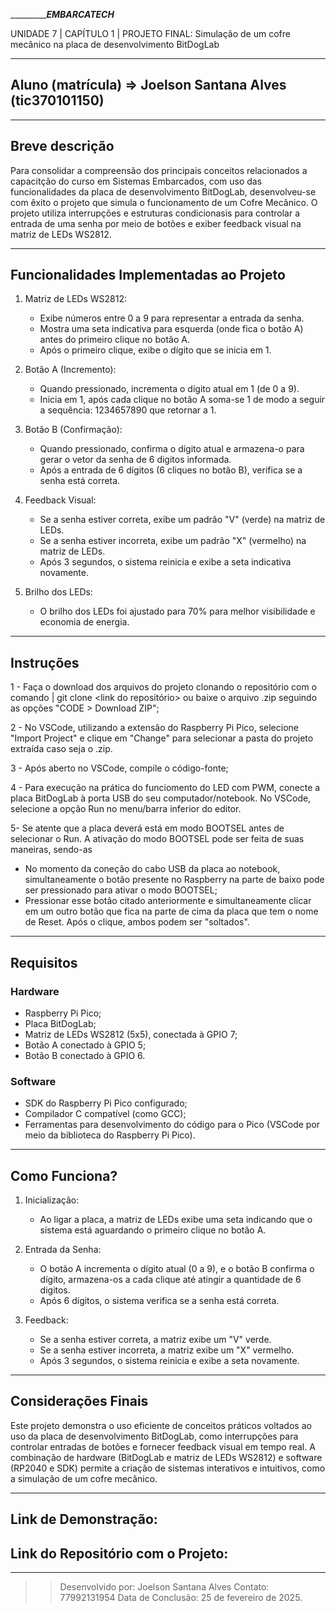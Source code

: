 ______________________________________________________EMBARCATECH_____________________________________________

UNIDADE 7 | CAPÍTULO 1 | PROJETO FINAL: Simulação de um cofre mecânico na placa de desenvolvimento BitDogLab

______________________________________________________________________________________________________________

## Aluno (matrícula) => Joelson Santana Alves (tic370101150)

___________________________________________
## Breve descrição
Para consolidar a compreensão dos principais conceitos relacionados a capacitção do curso em Sistemas Embarcados, com uso das funcionalidades da placa de desenvolvimento BitDogLab, desenvolveu-se com êxito o projeto que simula o funcionamento de um Cofre Mecânico. O projeto utiliza interrupções e estruturas condicionasis para controlar a entrada de uma senha por meio de botões e exiber feedback visual na matriz de LEDs WS2812.

___________________________________________
## Funcionalidades Implementadas ao Projeto

1. Matriz de LEDs WS2812:
   - Exibe números entre 0 a 9 para representar a entrada da senha.
   - Mostra uma seta indicativa para esquerda (onde fica o botão A) antes do primeiro clique no botão A.
   - Após o primeiro clique, exibe o dígito que se inicia em 1.

2. Botão A (Incremento):
   - Quando pressionado, incrementa o dígito atual em 1 (de 0 a 9). 
   - Inicia em 1, após cada clique no botão A soma-se 1 de modo a seguir a sequência: 1234657890 que retornar a 1.

3. Botão B (Confirmação):
   - Quando pressionado, confirma o dígito atual e armazena-o para gerar o vetor da senha de 6 digitos informada.
   - Após a entrada de 6 dígitos (6 cliques no botão B), verifica se a senha está correta.

4. Feedback Visual:
   - Se a senha estiver correta, exibe um padrão "V" (verde) na matriz de LEDs.
   - Se a senha estiver incorreta, exibe um padrão "X" (vermelho) na matriz de LEDs.
   - Após 3 segundos, o sistema reinicia e exibe a seta indicativa novamente.

5. Brilho dos LEDs:
   - O brilho dos LEDs foi ajustado para 70% para melhor visibilidade e economia de energia.

___________________________________________
## Instruções

1 - Faça o download dos arquivos do projeto clonando o repositório com o comando
| git clone <link do repositório>
ou baixe o arquivo .zip seguindo as opções "CODE > Download ZIP";

2 - No VSCode, utilizando a extensão do Raspberry Pi Pico, selecione "Import Project" e clique em "Change" para selecionar a pasta do projeto extraída caso seja o .zip. 

3 - Após aberto no VSCode, compile o código-fonte;

4 - Para execução na prática do funciomento do LED com PWM, conecte a placa BitDogLab à porta USB do seu computador/notebook. No VSCode, selecione a opção Run no menu/barra inferior do editor.

5- Se atente que a placa deverá está em modo BOOTSEL antes de selecionar o Run. A ativação do modo BOOTSEL pode ser feita de suas maneiras, sendo-as 
- No momento da coneção do cabo USB da placa ao notebook, simultaneamente o botão presente no Raspberry na parte de baixo pode ser pressionado para ativar o modo BOOTSEL;
- Pressionar esse botão citado anteriormente e simultaneamente clicar em um outro botão que fica na parte de cima da placa que tem o nome de Reset. Após o clique, ambos podem ser "soltados". 
___________________________________________
## Requisitos

### Hardware
- Raspberry Pi Pico;
- Placa BitDogLab;
- Matriz de LEDs WS2812 (5x5), conectada à GPIO 7;
- Botão A conectado à GPIO 5;
- Botão B conectado à GPIO 6.

### Software
- SDK do Raspberry Pi Pico configurado;
- Compilador C compatível (como GCC);
- Ferramentas para desenvolvimento do código para o Pico (VSCode por meio da biblioteca do Raspberry Pi Pico).

___________________________________________
## Como Funciona?

1. Inicialização:
   - Ao ligar a placa, a matriz de LEDs exibe uma seta indicando que o sistema está aguardando o primeiro clique no botão A.

2. Entrada da Senha:
   - O botão A incrementa o dígito atual (0 a 9), e o botão B confirma o dígito, armazena-os a cada clique até atingir a quantidade de 6 digitos.
   - Após 6 dígitos, o sistema verifica se a senha está correta.

3. Feedback:
   - Se a senha estiver correta, a matriz exibe um "V" verde.
   - Se a senha estiver incorreta, a matriz exibe um "X" vermelho.
   - Após 3 segundos, o sistema reinicia e exibe a seta novamente.

___________________________________________
## Considerações Finais

Este projeto demonstra o uso eficiente de conceitos práticos voltados ao uso da placa de desenvolvimento BitDogLab, como interrupções para controlar entradas de botões e fornecer feedback visual em tempo real. A combinação de hardware (BitDogLab e matriz de LEDs WS2812) e software (RP2040 e SDK) permite a criação de sistemas interativos e intuitivos, como a simulação de um cofre mecânico.

___________________________________________
## Link de Demonstração: 

## Link do Repositório com o Projeto:

___________________________________________

>> Desenvolvido por: Joelson Santana Alves 
>> Contato: 77992131954
>> Data de Conclusão: 25 de fevereiro de 2025.
